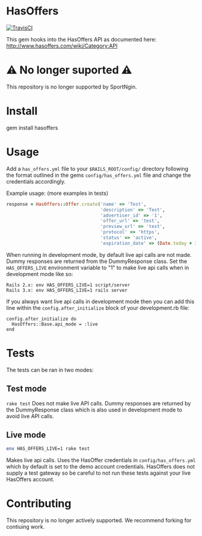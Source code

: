 # HasOffers

[![TravisCI](https://secure.travis-ci.org/sportngin/hasoffers.png "Build Status")](http://travis-ci.org/sportngin/hasoffers "Travis-CI HasOffers")

This gem hooks into the HasOffers API as documented here: http://www.hasoffers.com/wiki/Category:API

# :warning: No longer suported :warning:

This repository is no longer supported by SportNgin.

# Install

gem install hasoffers


# Usage

Add a `has_offers.yml` file to your `$RAILS_ROOT/config/` directory following the format outlined in the gems `config/has_offers.yml` file and change the credentials accordingly.

Example usage: (more examples in tests)
```ruby
response = HasOffers::Offer.create('name' => 'Test',
                                   'description' => 'Test',
                                   'advertiser_id' => '1',
                                   'offer_url' => 'test',
                                   'preview_url' => 'test',
                                   'protocol' => 'https',
                                   'status' => 'active',
                                   'expiration_date' => (Date.today + 30).to_s)
```

When running in development mode, by default live api calls are not made. Dummy responses are returned from the DummyResponse class. Set the `HAS_OFFERS_LIVE` environment variable to "1" to make live api calls when in development mode like so:

```
Rails 2.x: env HAS_OFFERS_LIVE=1 script/server
Rails 3.x: env HAS_OFFERS_LIVE=1 rails server
```

If you always want live api calls in development mode then you can add this line within the `config.after_initialize` block of your development.rb file:

```
config.after_initialize do
  HasOffers::Base.api_mode = :live
end
```

# Tests

The tests can be ran in two modes:

## Test mode
`rake test` Does not make live API calls. Dummy responses are returned by the DummyResponse class which is also used in development mode to avoid live API calls.

## Live mode
```bash
env HAS_OFFERS_LIVE=1 rake test
```
Makes live api calls. Uses the HasOffer credentials in `config/has_offers.yml` which by default is set to the demo account credentials. HasOffers does not supply a test gateway so be careful to not run these tests against your live HasOffers account.


# Contributing

This repository is no longer actively supported. We recommend forking for contiuing work.
